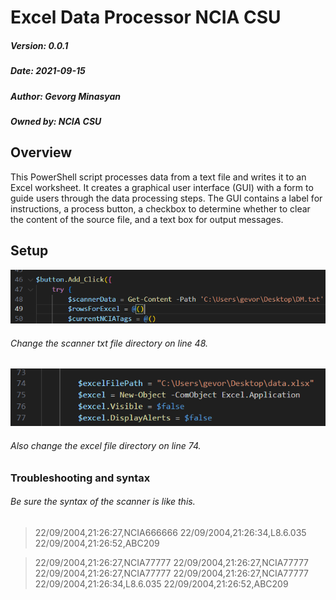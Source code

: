 # Excel Data Processor NCIA CSU

##### Version: 0.0.1
##### Date: 2021-09-15
##### Author: Gevorg Minasyan
##### Owned by: NCIA CSU

## Overview

This PowerShell script processes data from a text file and writes it to an Excel worksheet. It creates a graphical user interface (GUI) with a form to guide users through the data processing steps. The GUI contains a label for instructions, a process button, a checkbox to determine whether to clear the content of the source file, and a text box for output messages.


## Setup 

![alt text](image-2.png)

###### Change the scanner txt file directory on line 48.

![alt text](image-1.png)

###### Also change the excel file directory on line 74.


### Troubleshooting and syntax

###### Be sure the syntax of the scanner is like this.

>22/09/2004,21:26:27,NCIA666666
>22/09/2004,21:26:34,L8.6.035
>22/09/2004,21:26:52,ABC209

>22/09/2004,21:26:27,NCIA77777
>22/09/2004,21:26:27,NCIA77777
>22/09/2004,21:26:27,NCIA77777
>22/09/2004,21:26:27,NCIA77777
>22/09/2004,21:26:34,L8.6.035
>22/09/2004,21:26:52,ABC209


